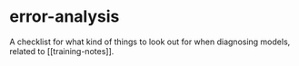 # error-analysis

A checklist for what kind of things to look out for when diagnosing models, related to [[training-notes]].

